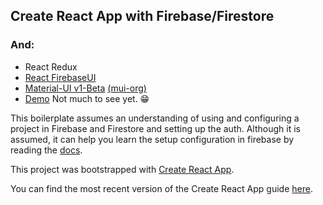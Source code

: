 ## Create React App with Firebase/Firestore

### And:

- React Redux
- [React FirebaseUI][FirebaseUI]
- [Material-UI v1-Beta][MaterialUI] [(mui-org)][mui-org]
- [Demo](https://create-react-firebase.netlify.com/) Not much to see yet. 😁

This boilerplate assumes an understanding of using and configuring a project in Firebase and Firestore and setting up the auth.
Although it is assumed, it can help you learn the setup configuration in firebase by reading the [docs][firebaseuidocs].

This project was bootstrapped with [Create React App](https://github.com/facebookincubator/create-react-app).

You can find the most recent version of the Create React App guide [here](https://github.com/facebookincubator/create-react-app/blob/master/packages/react-scripts/template/README.md).

[MaterialUI]: https://github.com/mui-org/material-ui/blob/v1-beta/README.md
[mui-org]: https://github.com/mui-org
[FirebaseUI]: https://github.com/firebase/firebaseui-web-react
[firebaseuidocs]: https://firebase.google.com/docs/auth/web/firebaseui